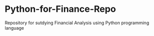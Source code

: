# Python-for-Finance-Repo


Repository for sutdying Financial Analysis using Python programming language
